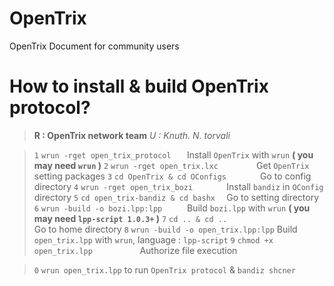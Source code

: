 # OpenTrix
OpenTrix Document for community users


# How to install & build OpenTrix protocol?
> **R : OpenTrix network team**
>  *U : Knuth. N. torvali*

> `1`  `wrun -rget open_trix_protocol   ` Install `OpenTrix` with `wrun` **( you may need `wrun` )**
> `2`  `wrun -rget open_trix.lxc        ` Get `OpenTrix` setting packages
> `3`  `cd OpenTrix & cd OConfigs       ` Go to config directory
> `4`  `wrun -rget open_trix_bozi       ` Install `bandiz` in `OConfig` directory
> `5`  `cd open_trix-bandiz & cd bashx  ` Go to setting directory
> `6`  `wrun -build -o bozi.lpp:lpp     ` Build `bozi.lpp` with `wrun` **( you may need `lpp-script 1.0.3+` )**
> `7`  `cd .. & cd ..                   ` Go to home directory
> `8`  `wrun -build -o open_trix.lpp:lpp` Build `open_trix.lpp` with `wrun`, language : `lpp-script`
> `9`  `chmod +x open_trix.lpp          ` Authorize file execution

> `0`  `wrun open_trix.lpp` to run `OpenTrix protocol` & `bandiz shcner`
